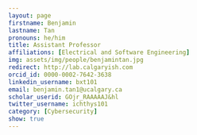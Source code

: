 ```yaml
---
layout: page
firstname: Benjamin
lastname: Tan
pronouns: he/him
title: Assistant Professor
affiliations: [Electrical and Software Engineering]
img: assets/img/people/benjamintan.jpg
redirect: http://lab.calgaryish.com
orcid_id: 0000-0002-7642-3638
linkedin_username: bxt101
email: benjamin.tan1@ucalgary.ca
scholar_userid: GOjr_RAAAAAJ&hl
twitter_username: ichthys101
category: [Cybersecurity]
show: true
---
```


